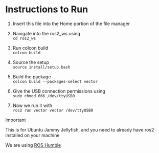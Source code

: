 # Instructions to Run

1. Insert this file into the Home portion of the file manager <br/>
2. Navigate into the ros2_ws using <br/> ``` cd ros2_ws ```
3. Run colcon build <br/> ```colcon build```
   
4. Source the setup <br/> ```source install/setup.bash```
5. Build the package <br/> ```colcon build --packages-select vector```
6. Give the USB connection permissions using <br/> ```sudo chmod 666 /dev/ttyUSB0```
7. Now we run it with <br/> ```ros2 run vector vector /dev/ttyUSB0```


> [!IMPORTANT]
> This is for Ubuntu Jammy Jellyfish, and you need to already have ros2 installed on your machine

We are using [ROS Humble](https://docs.ros.org/en/humble/Installation.html)

